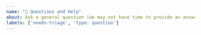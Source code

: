 ```yaml
---
name: "🤔 Questions and Help"
about: Ask a general question (we may not have time to provide an answer)
labels: ['needs-triage', 'type: question']
---
```


<!--
  To improve likelyhood of your questions being answered, try keeping your
  question clear and concise.
-->
